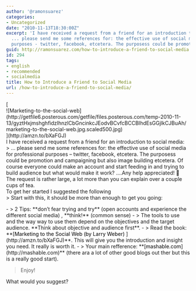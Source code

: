 ```yaml
---
author: '@ramonsuarez'
categories:
- Uncategorized
date: "2010-11-13T18:30:00Z"
excerpt: 'I have received a request from a friend for an introduction to social media:
  ... please send me some references for: the effective use of social media for professional
  purposes - twitter, facebook, etcetera. The purposess could be promotion and ca...'
guid: http://ramonsuarez.com/how-to-introduce-a-friend-to-social-media
id: 294
tags:
- english
- recommended
- socialmedia
title: How to Introduce a Friend to Social Media
url: /how-to-introduce-a-friend-to-social-media/
---
```


<div><div>[<div class="p_embed p_image_embed">![Marketing-to-the-social-web](http://getfile6.posterous.com/getfile/files.posterous.com/temp-2010-11-13/gyztHxjmshghfidzIhnzlCbGncinkcJEodvBCvfcBCCBIhdEsGGjlkCJBuAh/marketing-to-the-social-web.jpg.scaled500.jpg)</div>](http://amzn.to/bXaFGJ)</div><div>I have received a request from a friend for an introduction to social media: </div></div><div>> … please send me some references for: the effective use of social media for professional purposes – twitter, facebook, etcetera. The purposess could be promotion and campaigning but also image building etcetera. Of course everyone could make an account and start feeding in and trying to build audience but what would make it work? ….Any help appreciated! 🙂

<div class="gmail_quote"><div>The request is rather large, a lot more than you can explain over a couple cups of tea. </div><div>To get her started I suggested the following </div>> Start with this, it should be more than enough to get you going:

> 

<div>- > 2 Tips: **don’t fear trying and try** (open accounts and experience the different social media) , **think!** (common sense)
- > The tools to use and the way way to use them depend on the objectives and the target audience. **Think about objective and audience first**.
- > Read the book: **[<span style="color:#000000;">Marketing to the Social Web (by Larry Weber) </span>](http://amzn.to/bXaFGJ)**. This will give you the introduction and insight you need. It really is worth it.
- > Your main refference: **[<span style="color:#000000;">mashable.com</span>](http://mashable.com)** (there ara a lot of other good blogs out ther but this is a really good start).

> Enjoy!

<div>What would you suggest? </div></div></div></div>